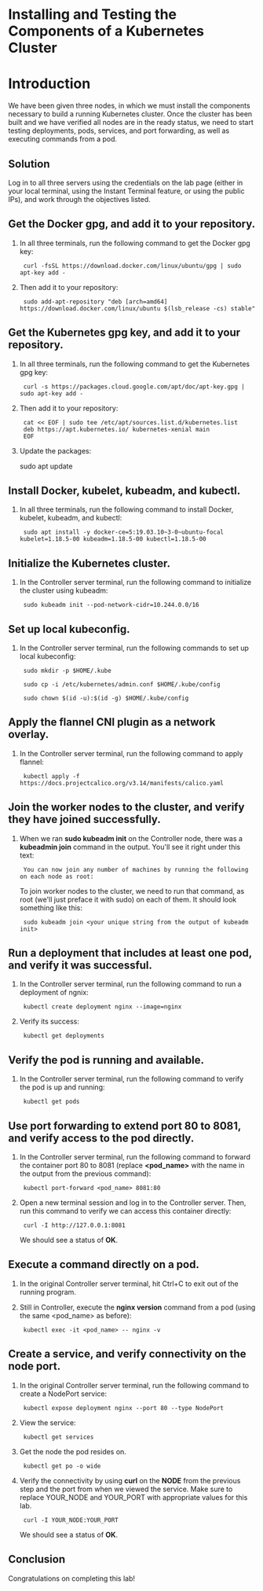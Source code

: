# **Installing and Testing the Components of a Kubernetes Cluster**

# **Introduction**

We have been given three nodes, in which we must install the components necessary to build a running Kubernetes cluster. Once the cluster has been built and we have verified all nodes are in the ready status, we need to start testing deployments, pods, services, and port forwarding, as well as executing commands from a pod.

## **Solution**
Log in to all three servers using the credentials on the lab page (either in your local terminal, using the Instant Terminal feature, or using the public IPs), and work through the objectives listed.

## **Get the Docker gpg, and add it to your repository.**
1. In all three terminals, run the following command to get the Docker gpg key:

        curl -fsSL https://download.docker.com/linux/ubuntu/gpg | sudo apt-key add -

2. Then add it to your repository:

        sudo add-apt-repository "deb [arch=amd64] https://download.docker.com/linux/ubuntu $(lsb_release -cs) stable"

## **Get the Kubernetes gpg key, and add it to your repository.**

1. In all three terminals, run the following command to get the Kubernetes gpg key:

        curl -s https://packages.cloud.google.com/apt/doc/apt-key.gpg | sudo apt-key add -

2. Then add it to your repository:

        cat << EOF | sudo tee /etc/apt/sources.list.d/kubernetes.list
        deb https://apt.kubernetes.io/ kubernetes-xenial main
        EOF

3. Update the packages:

    sudo apt update

## **Install Docker, kubelet, kubeadm, and kubectl.**
1. In all three terminals, run the following command to install Docker, kubelet, kubeadm, and kubectl:

        sudo apt install -y docker-ce=5:19.03.10~3-0~ubuntu-focal kubelet=1.18.5-00 kubeadm=1.18.5-00 kubectl=1.18.5-00

## **Initialize the Kubernetes cluster.**
1. In the Controller server terminal, run the following command to initialize the cluster using kubeadm:

        sudo kubeadm init --pod-network-cidr=10.244.0.0/16

## **Set up local kubeconfig.**
1. In the Controller server terminal, run the following commands to set up local kubeconfig:

        sudo mkdir -p $HOME/.kube

        sudo cp -i /etc/kubernetes/admin.conf $HOME/.kube/config

        sudo chown $(id -u):$(id -g) $HOME/.kube/config

## **Apply the flannel CNI plugin as a network overlay.**
1. In the Controller server terminal, run the following command to apply flannel:

        kubectl apply -f https://docs.projectcalico.org/v3.14/manifests/calico.yaml

## **Join the worker nodes to the cluster, and verify they have joined successfully.**
1. When we ran **sudo kubeadm init** on the Controller node, there was a **kubeadmin join** command in the output. You'll see it right under this text:

        You can now join any number of machines by running the following on each node as root:

    To join worker nodes to the cluster, we need to run that command, as root (we'll just preface it with sudo) on each of them. It should look something like this:

        sudo kubeadm join <your unique string from the output of kubeadm init>

## **Run a deployment that includes at least one pod, and verify it was successful.**
1. In the Controller server terminal, run the following command to run a deployment of ngnix:

        kubectl create deployment nginx --image=nginx

2. Verify its success:

        kubectl get deployments

## **Verify the pod is running and available.**
1. In the Controller server terminal, run the following command to verify the pod is up and running:

        kubectl get pods
## **Use port forwarding to extend port 80 to 8081, and verify access to the pod directly.**
1. In the Controller server terminal, run the following command to forward the container port 80 to 8081 (replace **<pod_name>** with the name in the output from the previous command):

        kubectl port-forward <pod_name> 8081:80
2. Open a new terminal session and log in to the Controller server. Then, run this command to verify we can access this container directly:

        curl -I http://127.0.0.1:8081
    
    We should see a status of **OK**.

## **Execute a command directly on a pod.**
1. In the original Controller server terminal, hit Ctrl+C to exit out of the running program.

2. Still in Controller, execute the **nginx version** command from a pod (using the same <pod_name> as before):

        kubectl exec -it <pod_name> -- nginx -v

## **Create a service, and verify connectivity on the node port.**

1. In the original Controller server terminal, run the following command to create a NodePort service:

        kubectl expose deployment nginx --port 80 --type NodePort

2. View the service:

        kubectl get services

3. Get the node the pod resides on.

        kubectl get po -o wide
4. Verify the connectivity by using **curl** on the **NODE** from the previous step and the port from when we viewed the service. Make sure to replace YOUR_NODE and YOUR_PORT with appropriate values for this lab.

        curl -I YOUR_NODE:YOUR_PORT

    We should see a status of **OK**.

## **Conclusion**

Congratulations on completing this lab!